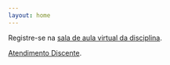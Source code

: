 ```yaml
---
layout: home
---
```



Registre-se na [sala de aula virtual da disciplina](https://classroom.google.com/c/NTQzNzg0MDEyNzQy?cjc=v2skobk).

[Atendimento Discente](https://danielsaad.com/contato).